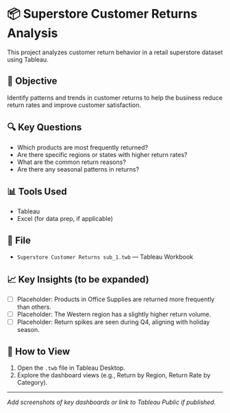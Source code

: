 # 📦 Superstore Customer Returns Analysis

This project analyzes customer return behavior in a retail superstore dataset using Tableau.

## 📌 Objective

Identify patterns and trends in customer returns to help the business reduce return rates and improve customer satisfaction.

## 🔍 Key Questions

- Which products are most frequently returned?
- Are there specific regions or states with higher return rates?
- What are the common return reasons?
- Are there any seasonal patterns in returns?

## 📊 Tools Used

- Tableau
- Excel (for data prep, if applicable)

## 📁 File

- `Superstore Customer Returns sub_1.twb` — Tableau Workbook

## 📈 Key Insights (to be expanded)

- [ ] Placeholder: Products in Office Supplies are returned more frequently than others.
- [ ] Placeholder: The Western region has a slightly higher return volume.
- [ ] Placeholder: Return spikes are seen during Q4, aligning with holiday season.

## 🧭 How to View

1. Open the `.twb` file in Tableau Desktop.
2. Explore the dashboard views (e.g., Return by Region, Return Rate by Category).

---

*Add screenshots of key dashboards or link to Tableau Public if published.*
